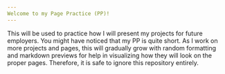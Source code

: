 ```yaml
---
Welcome to my Page Practice (PP)!
---
```


This will be used to practice how I will present my projects for future employers. You might have noticed that my PP is quite short. As I work on more projects and pages, this will gradually grow with random formatting and markdown previews for help in visualizing how they will look on the proper pages. Therefore, it is safe to ignore this repository entirely.


